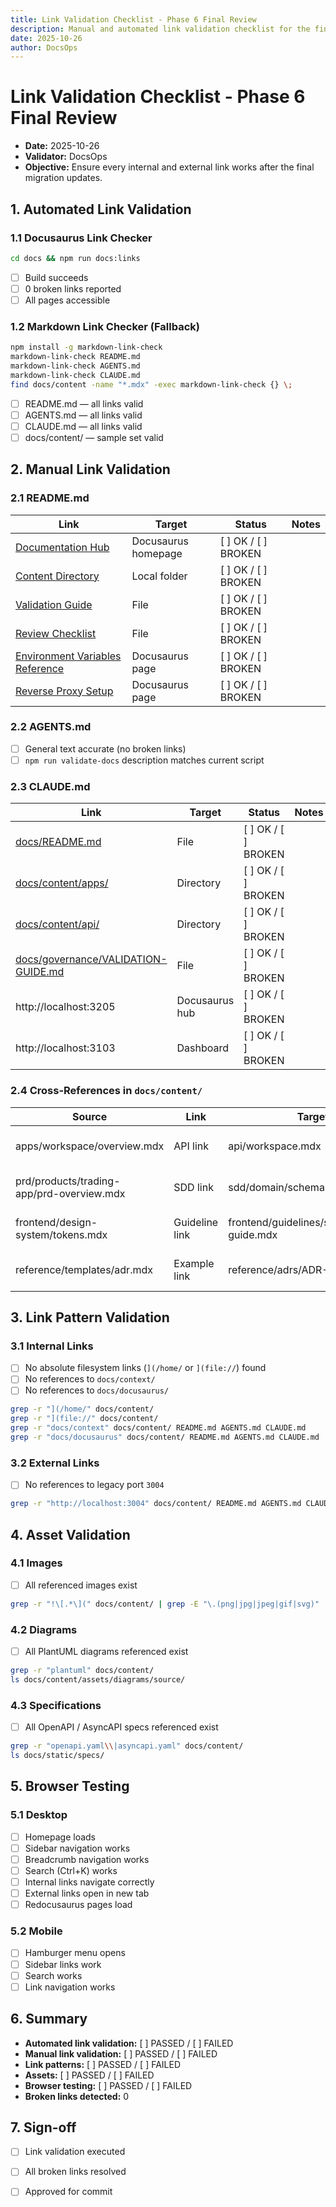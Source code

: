 ```yaml
---
title: Link Validation Checklist - Phase 6 Final Review
description: Manual and automated link validation checklist for the final Docusaurus migration review.
date: 2025-10-26
author: DocsOps
---
```


# Link Validation Checklist - Phase 6 Final Review

- **Date:** 2025-10-26  
- **Validator:** DocsOps  
- **Objective:** Ensure every internal and external link works after the final migration updates.

## 1. Automated Link Validation

### 1.1 Docusaurus Link Checker

```bash
cd docs && npm run docs:links
```

- [ ] Build succeeds
- [ ] 0 broken links reported
- [ ] All pages accessible

### 1.2 Markdown Link Checker (Fallback)

```bash
npm install -g markdown-link-check
markdown-link-check README.md
markdown-link-check AGENTS.md
markdown-link-check CLAUDE.md
find docs/content -name "*.mdx" -exec markdown-link-check {} \;
```

- [ ] README.md — all links valid
- [ ] AGENTS.md — all links valid
- [ ] CLAUDE.md — all links valid
- [ ] docs/content/ — sample set valid

## 2. Manual Link Validation

### 2.1 README.md

| Link | Target | Status | Notes |
|------|--------|--------|-------|
| [Documentation Hub](http://localhost:3205) | Docusaurus homepage | [ ] OK / [ ] BROKEN |  |
| [Content Directory](docs/content/) | Local folder | [ ] OK / [ ] BROKEN |  |
| [Validation Guide](docs/governance/VALIDATION-GUIDE.md) | File | [ ] OK / [ ] BROKEN |  |
| [Review Checklist](docs/governance/REVIEW-CHECKLIST.md) | File | [ ] OK / [ ] BROKEN |  |
| [Environment Variables Reference](http://localhost:3205/tools/security-config/env) | Docusaurus page | [ ] OK / [ ] BROKEN |  |
| [Reverse Proxy Setup](http://localhost:3205/tools/infrastructure/reverse-proxy-setup) | Docusaurus page | [ ] OK / [ ] BROKEN |  |

### 2.2 AGENTS.md

- [ ] General text accurate (no broken links)
- [ ] `npm run validate-docs` description matches current script

### 2.3 CLAUDE.md

| Link | Target | Status | Notes |
|------|--------|--------|-------|
| [docs/README.md](docs/README.md) | File | [ ] OK / [ ] BROKEN |  |
| [docs/content/apps/](docs/content/apps/) | Directory | [ ] OK / [ ] BROKEN |  |
| [docs/content/api/](docs/content/api/) | Directory | [ ] OK / [ ] BROKEN |  |
| [docs/governance/VALIDATION-GUIDE.md](docs/governance/VALIDATION-GUIDE.md) | File | [ ] OK / [ ] BROKEN |  |
| http://localhost:3205 | Docusaurus hub | [ ] OK / [ ] BROKEN |  |
| http://localhost:3103 | Dashboard | [ ] OK / [ ] BROKEN |  |

### 2.4 Cross-References in `docs/content/`

| Source | Link | Target | Status | Notes |
|--------|------|--------|--------|-------|
| apps/workspace/overview.mdx | API link | api/workspace.mdx | [ ] OK / [ ] BROKEN |  |
| prd/products/trading-app/prd-overview.mdx | SDD link | sdd/domain/schemas/v1/order.mdx | [ ] OK / [ ] BROKEN |  |
| frontend/design-system/tokens.mdx | Guideline link | frontend/guidelines/style-guide.mdx | [ ] OK / [ ] BROKEN |  |
| reference/templates/adr.mdx | Example link | reference/adrs/ADR-0001.md | [ ] OK / [ ] BROKEN |  |

## 3. Link Pattern Validation

### 3.1 Internal Links

- [ ] No absolute filesystem links (`](/home/` or `](file://`) found
- [ ] No references to `docs/context/`
- [ ] No references to `docs/docusaurus/`

```bash
grep -r "](/home/" docs/content/
grep -r "](file://" docs/content/
grep -r "docs/context" docs/content/ README.md AGENTS.md CLAUDE.md
grep -r "docs/docusaurus" docs/content/ README.md AGENTS.md CLAUDE.md
```

### 3.2 External Links

- [ ] No references to legacy port `3004`

```bash
grep -r "http://localhost:3004" docs/content/ README.md AGENTS.md CLAUDE.md
```

## 4. Asset Validation

### 4.1 Images

- [ ] All referenced images exist

```bash
grep -r "!\[.*\](" docs/content/ | grep -E "\.(png|jpg|jpeg|gif|svg)"
```

### 4.2 Diagrams

- [ ] All PlantUML diagrams referenced exist

```bash
grep -r "plantuml" docs/content/
ls docs/content/assets/diagrams/source/
```

### 4.3 Specifications

- [ ] All OpenAPI / AsyncAPI specs referenced exist

```bash
grep -r "openapi.yaml\\|asyncapi.yaml" docs/content/
ls docs/static/specs/
```

## 5. Browser Testing

### 5.1 Desktop

- [ ] Homepage loads
- [ ] Sidebar navigation works
- [ ] Breadcrumb navigation works
- [ ] Search (Ctrl+K) works
- [ ] Internal links navigate correctly
- [ ] External links open in new tab
- [ ] Redocusaurus pages load

### 5.2 Mobile

- [ ] Hamburger menu opens
- [ ] Sidebar links work
- [ ] Search works
- [ ] Link navigation works

## 6. Summary

- **Automated link validation:** [ ] PASSED / [ ] FAILED
- **Manual link validation:** [ ] PASSED / [ ] FAILED
- **Link patterns:** [ ] PASSED / [ ] FAILED
- **Assets:** [ ] PASSED / [ ] FAILED
- **Browser testing:** [ ] PASSED / [ ] FAILED
- **Broken links detected:** 0

## 7. Sign-off

- [ ] Link validation executed
- [ ] All broken links resolved
- [ ] Approved for commit


